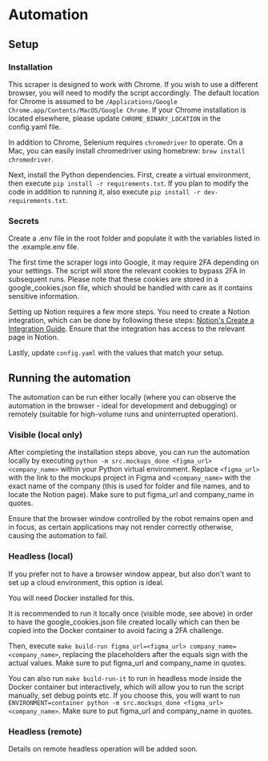# Automation

## Setup

### Installation

This scraper is designed to work with Chrome. If you wish to use a different browser, you will need to modify the script accordingly. The default location for Chrome is assumed to be `/Applications/Google Chrome.app/Contents/MacOS/Google Chrome`. If your Chrome installation is located elsewhere, please update `CHROME_BINARY_LOCATION` in the config.yaml file.

In addition to Chrome, Selenium requires `chromedriver` to operate. On a Mac, you can easily install chromedriver using homebrew: `brew install chromedriver`.

Next, install the Python dependencies. First, create a virtual environment, then execute `pip install -r requirements.txt`. If you plan to modify the code in addition to running it, also execute `pip install -r dev-requirements.txt`.

### Secrets

Create a .env file in the root folder and populate it with the variables listed in the .example.env file.

The first time the scraper logs into Google, it may require 2FA depending on your settings. The script will store the relevant cookies to bypass 2FA in subsequent runs. Please note that these cookies are stored in a google_cookies.json file, which should be handled with care as it contains sensitive information.

Setting up Notion requires a few more steps. You need to create a Notion integration, which can be done by following these steps: [Notion's Create a Integration Guide](https://developers.notion.com/docs/create-a-notion-integration). Ensure that the integration has access to the relevant page in Notion.

Lastly, update `config.yaml` with the values that match your setup.

## Running the automation

The automation can be run either locally (where you can observe the automation in the browser - ideal for development and debugging) or remotely (suitable for high-volume runs and uninterrupted operation).

### Visible (local only)

After completing the installation steps above, you can run the automation locally by executing `python -m src.mockups_done <figma_url> <company_name>` within your Python virtual environment. Replace `<figma_url>` with the link to the mockups project in Figma and `<company_name>` with the exact name of the company (this is used for folder and file names, and to locate the Notion page). Make sure to put figma_url and company_name in quotes.

Ensure that the browser window controlled by the robot remains open and in focus, as certain applications may not render correctly otherwise, causing the automation to fail.

### Headless (local)

If you prefer not to have a browser window appear, but also don't want to set up a cloud environment, this option is ideal.

You will need Docker installed for this.

It is recommended to run it locally once (visible mode, see above) in order to have the google_cookies.json file created locally which can then be copied into the Docker container to avoid facing a 2FA challenge.

Then, execute `make build-run figma_url=<figma_url> company_name=<company_name>`, replacing the placeholders after the equals sign with the actual values. Make sure to put figma_url and company_name in quotes.

You can also run `make build-run-it` to run in headless mode inside the Docker container but interactively, which will allow you to run the script manually, set debug points etc. If you choose this, you will want to run `ENVIRONMENT=container python -m src.mockups_done <figma_url> <company_name>`. Make sure to put figma_url and company_name in quotes.

### Headless (remote)

Details on remote headless operation will be added soon.
